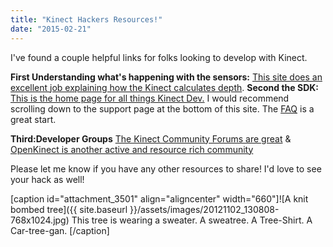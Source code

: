 ```yaml
---
title: "Kinect Hackers Resources!"
date: "2015-02-21"
---
```


I've found a couple helpful links for folks looking to develop with Kinect.

**First Understanding what's happening with the sensors:** [This site does an excellent job explaining how the Kinect calculates depth](http://www.gamasutra.com/blogs/DanielLau/20131127/205820/The_Science_Behind_Kinects_or_Kinect_10_versus_20.php "Gamasutra"). **Second the SDK:** [This is the home page for all things Kinect Dev.](http://www.microsoft.com/en-us/kinectforwindows/ "SDK Landing Page ") I would recommend scrolling down to the support page at the bottom of this site. The [FAQ](http://www.microsoft.com/en-us/kinectforwindows/meetkinect/faq.aspx "FAQ Page") is a great start.

**Third:Developer Groups** [The Kinect Community Forums are great](https://social.msdn.microsoft.com/Forums/en-US/home?category=kinectsdks "Forum Site!") & [OpenKinect is another active and resource rich community](https://groups.google.com/forum/#!forum/openkinect "Lots of good stuff in here")

Please let me know if you have any other resources to share! I'd love to see your hack as well!

\[caption id="attachment\_3501" align="aligncenter" width="660"\]![A knit bombed tree]({{ site.baseurl }}/assets/images/20121102_130808-768x1024.jpg) This tree is wearing a sweater. A sweatree. A Tree-Shirt. A Car-tree-gan. \[/caption\]

